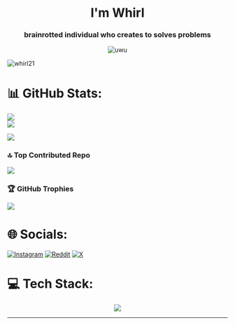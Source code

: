 <h1 align="center">I'm Whirl</h1>

<h3 align="center">brainrotted individual who creates to solves problems
</h3>
<div align="center"><img alt="uwu"src="https://discord.c99.nl/widget/theme-3/808332105108553759.png"></div>

<p align="left"> <img src="https://komarev.com/ghpvc/?username=whirlxd&label=Profile%20views&color=0dd3b2&style=flat-square" alt="whirl21" /> </p> 



# 📊 GitHub Stats:


![](https://gh-stats-whirl.vercel.app/api?username=whirlxd&theme=radical&hide_border=false&include_all_commits=true&count_private=false)<br/>
![](https://github-readme-streak-stats.herokuapp.com/?user=whirlxd&theme=radical&hide_border=false)<br/>

![](https://gh-stats-whirl.vercel.vercel.app/api/top-langs/?username=whirlxd&theme=radical&hide_border=false&include_all_commits=true&count_private=false&layout=compact)
### 🔝 Top Contributed Repo

![](https://github-contributor-stats.vercel.app/api?username=whirlxd&limit=5&theme=radical&combine_all_yearly_contributions=true)

### 🏆 GitHub Trophies

![](https://github-profile-trophy.vercel.app/?username=whirlxd&theme=radical&no-frame=false&no-bg=true&margin-w=4)



 
# 🌐 Socials:

[![Instagram](https://img.shields.io/badge/Instagram-%23E4405F.svg?logo=Instagram&logoColor=white)](https://instagram.com/whirlxd) [![Reddit](https://img.shields.io/badge/Reddit-%23FF4500.svg?logo=Reddit&logoColor=white)](https://reddit.com/user/n_i_n_j_a_2_1) [![X](https://img.shields.io/badge/X-black.svg?logo=X&logoColor=white)](https://x.com/whirlxd)

# 💻 Tech Stack:

<p align="center">
  <a>
    <img src="https://skillicons.dev/icons?i=react,tailwind,vite,git,figma,typescript,javascript,python,c,lua,go,astro,svelte,arch,ubuntu,html,css,bots,discordjs,docker,electron,discord,vscode,supabase,firebase,opencv,htmx,sqlite,netlify,vercel,appwrite,arduino,azure,blender,bootstrap,flutter,gcp,heroku,postman,jest&perline=10" />
  </a>
</p>


---





